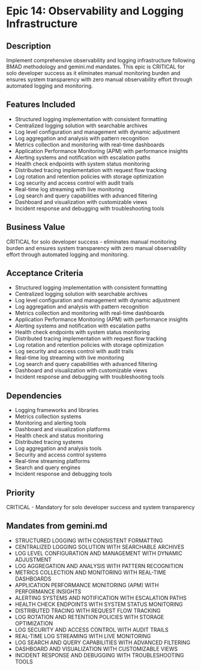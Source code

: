 # Epic 14: Observability and Logging Infrastructure

## Description
Implement comprehensive observability and logging infrastructure following BMAD methodology and gemini.md mandates. This epic is CRITICAL for solo developer success as it eliminates manual monitoring burden and ensures system transparency with zero manual observability effort through automated logging and monitoring.

## Features Included
- Structured logging implementation with consistent formatting
- Centralized logging solution with searchable archives
- Log level configuration and management with dynamic adjustment
- Log aggregation and analysis with pattern recognition
- Metrics collection and monitoring with real-time dashboards
- Application Performance Monitoring (APM) with performance insights
- Alerting systems and notification with escalation paths
- Health check endpoints with system status monitoring
- Distributed tracing implementation with request flow tracking
- Log rotation and retention policies with storage optimization
- Log security and access control with audit trails
- Real-time log streaming with live monitoring
- Log search and query capabilities with advanced filtering
- Dashboard and visualization with customizable views
- Incident response and debugging with troubleshooting tools

## Business Value
CRITICAL for solo developer success - eliminates manual monitoring burden and ensures system transparency with zero manual observability effort through automated logging and monitoring.

## Acceptance Criteria
- Structured logging implementation with consistent formatting
- Centralized logging solution with searchable archives
- Log level configuration and management with dynamic adjustment
- Log aggregation and analysis with pattern recognition
- Metrics collection and monitoring with real-time dashboards
- Application Performance Monitoring (APM) with performance insights
- Alerting systems and notification with escalation paths
- Health check endpoints with system status monitoring
- Distributed tracing implementation with request flow tracking
- Log rotation and retention policies with storage optimization
- Log security and access control with audit trails
- Real-time log streaming with live monitoring
- Log search and query capabilities with advanced filtering
- Dashboard and visualization with customizable views
- Incident response and debugging with troubleshooting tools

## Dependencies
- Logging frameworks and libraries
- Metrics collection systems
- Monitoring and alerting tools
- Dashboard and visualization platforms
- Health check and status monitoring
- Distributed tracing systems
- Log aggregation and analysis tools
- Security and access control systems
- Real-time streaming platforms
- Search and query engines
- Incident response and debugging tools

## Priority
CRITICAL - Mandatory for solo developer success and system transparency

## Mandates from gemini.md
- STRUCTURED LOGGING WITH CONSISTENT FORMATTING
- CENTRALIZED LOGGING SOLUTION WITH SEARCHABLE ARCHIVES
- LOG LEVEL CONFIGURATION AND MANAGEMENT WITH DYNAMIC ADJUSTMENT
- LOG AGGREGATION AND ANALYSIS WITH PATTERN RECOGNITION
- METRICS COLLECTION AND MONITORING WITH REAL-TIME DASHBOARDS
- APPLICATION PERFORMANCE MONITORING (APM) WITH PERFORMANCE INSIGHTS
- ALERTING SYSTEMS AND NOTIFICATION WITH ESCALATION PATHS
- HEALTH CHECK ENDPOINTS WITH SYSTEM STATUS MONITORING
- DISTRIBUTED TRACING WITH REQUEST FLOW TRACKING
- LOG ROTATION AND RETENTION POLICIES WITH STORAGE OPTIMIZATION
- LOG SECURITY AND ACCESS CONTROL WITH AUDIT TRAILS
- REAL-TIME LOG STREAMING WITH LIVE MONITORING
- LOG SEARCH AND QUERY CAPABILITIES WITH ADVANCED FILTERING
- DASHBOARD AND VISUALIZATION WITH CUSTOMIZABLE VIEWS
- INCIDENT RESPONSE AND DEBUGGING WITH TROUBLESHOOTING TOOLS